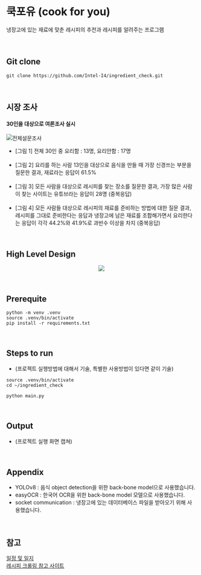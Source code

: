 # 쿡포유 (cook for you)
냉장고에 있는 재료에 맞춘 레시피의 추천과 레시피를 알려주는 프로그램 
</br></br></br>


## Git clone 
```
git clone https://github.com/Intel-I4/ingredient_check.git
```

</br>


## 시장 조사
#### 30인을 대상으로 여론조사 실시</br>
![전체설문조사](https://cdn.discordapp.com/attachments/1245893304118415425/1256048162586497087/image.png?ex=667f5982&is=667e0802&hm=e822cef5fdf68271b5480dadc10407ad165a978a15aa2670e9a0d56be306b891&)   
* [그림 1] 전체 30인 중 요리함 : 13명, 요리안함 : 17명</br></br>
* [그림 2] 요리를 하는 사람 13인을 대상으로 음식을 만들 때 가장 신경쓰는 부분을 질문한 결과, 재료라는 응답이 61.5% </br></br>
* [그림 3] 모든 사람을 대상으로 레시피를 찾는 장소를 질문한 결과, 가장 많은 사람이 찾는 사이트는 유튜브라는 응답이 28명 (중복응답)</br></br>
* [그림 4] 모든 사람들 대상으로 레시피의 재료를 준비하는 방법에 대한 질문 결과, 레시피를 그대로 준비한다는 응답과 냉장고에 남은 재료를 조합해가면서 요리한다는 응답이 각각 44.2%와 41.9%로 과반수 이상을 차지 (중복응답)</br>

</br>


## High Level Design

<p align="center">
  <img src="https://file.notion.so/f/f/6cbc4593-1f87-4219-99f0-e012e89996a2/5f168b95-bd5c-426d-a20d-627736b2feb1/Untitled.png?id=67c31580-329b-4c04-bbc5-6ebbd4d879ea&table=block&spaceId=6cbc4593-1f87-4219-99f0-e012e89996a2&expirationTimestamp=1719626400000&signature=ZvTvRTR8tayTwbmkpvYh39ugJPWyFMh58_U1CrRfLdg&downloadName=Untitled.png">
</p>



</br>


## Prerequite
```
python -m venv .venv
source .venv/bin/activate
pip install -r requirements.txt
```


</br>


## Steps to run

- (프로젝트 실행방법에 대해서 기술, 특별한 사용방법이 있다면 같이 기술)

```
source .venv/bin/activate
cd ~/ingredient_check

python main.py
```


</br>


## Output

- (프로젝트 실행 화면 캡쳐)


</br>


## Appendix

- YOLOv8 : 음식 object detection을 위한 back-bone model으로 사용했습니다. 
- easyOCR : 한국어 OCR을 위한 back-bone model 모델으로 사용했습니다. 
- socket communication : 냉장고에 있는 데이터베이스 파일을 받아오기 위해 사용했습니다. 


</br>




## 참고

[일정 및 일지](https://jang-hw.notion.site/I4-2024-372453cc120247ff860577e3eaf6c50d?pvs=74)</br>
[레시피 크롤링 참고 사이트](https://otugi.tistory.com/393)   


